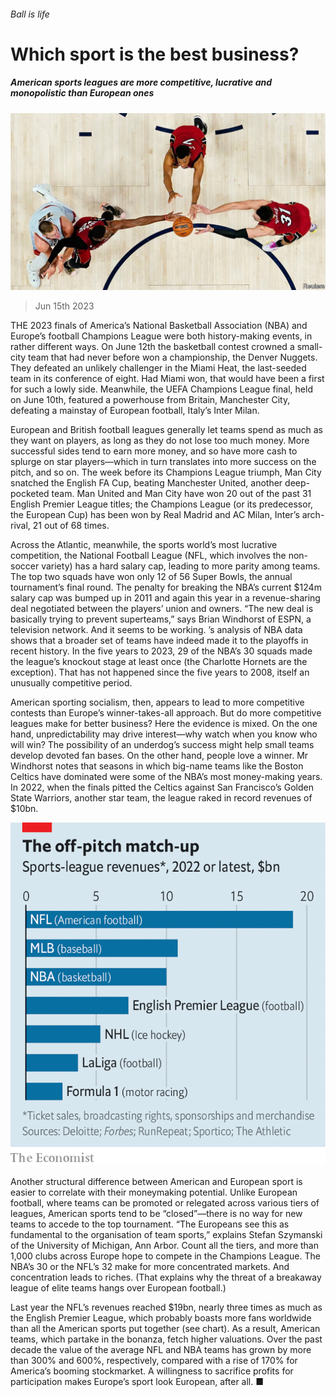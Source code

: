 ###### Ball is life

# Which sport is the best business? 

##### American sports leagues are more competitive, lucrative and monopolistic than European ones 

![image](images/20230617_WBP502.jpg) 

> Jun 15th 2023 

THE 2023 finals of America’s National Basketball Association (NBA) and Europe’s football Champions League were both history-making events, in rather different ways. On June 12th the basketball contest crowned a small-city team that had never before won a championship, the Denver Nuggets. They defeated an unlikely challenger in the Miami Heat, the last-seeded team in its conference of eight. Had Miami won, that would have been a first for such a lowly side. Meanwhile, the UEFA Champions League final, held on June 10th, featured a powerhouse from Britain, Manchester City, defeating a mainstay of European football, Italy’s Inter Milan. 

European and British football leagues generally let teams spend as much as they want on players, as long as they do not lose too much money. More successful sides tend to earn more money, and so have more cash to splurge on star players—which in turn translates into more success on the pitch, and so on. The week before its Champions League triumph, Man City snatched the English FA Cup, beating Manchester United, another deep-pocketed team. Man United and Man City have won 20 out of the past 31 English Premier League titles; the Champions League (or its predecessor, the European Cup) has been won by Real Madrid and AC Milan, Inter’s arch-rival, 21 out of 68 times. 

Across the Atlantic, meanwhile, the sports world’s most lucrative competition, the National Football League (NFL, which involves the non-soccer variety) has a hard salary cap, leading to more parity among teams. The top two squads have won only 12 of 56 Super Bowls, the annual tournament’s final round. The penalty for breaking the NBA’s current $124m salary cap was bumped up in 2011 and again this year in a revenue-sharing deal negotiated between the players’ union and owners. “The new deal is basically trying to prevent superteams,” says Brian Windhorst of ESPN, a television network. And it seems to be working. ’s analysis of NBA data shows that a broader set of teams have indeed made it to the playoffs in recent history. In the five years to 2023, 29 of the NBA’s 30 squads made the league’s knockout stage at least once (the Charlotte Hornets are the exception). That has not happened since the five years to 2008, itself an unusually competitive period.

American sporting socialism, then, appears to lead to more competitive contests than Europe’s winner-takes-all approach. But do more competitive leagues make for better business? Here the evidence is mixed. On the one hand, unpredictability may drive interest—why watch when you know who will win? The possibility of an underdog’s success might help small teams develop devoted fan bases. On the other hand, people love a winner. Mr Windhorst notes that seasons in which big-name teams like the Boston Celtics have dominated were some of the NBA’s most money-making years. In 2022, when the finals pitted the Celtics against San Francisco’s Golden State Warriors, another star team, the league raked in record revenues of $10bn. 

![image](images/20230617_WBC465.png) 


Another structural difference between American and European sport is easier to correlate with their moneymaking potential. Unlike European football, where teams can be promoted or relegated across various tiers of leagues, American sports tend to be “closed”—there is no way for new teams to accede to the top tournament. “The Europeans see this as fundamental to the organisation of team sports,” explains Stefan Szymanski of the University of Michigan, Ann Arbor. Count all the tiers, and more than 1,000 clubs across Europe hope to compete in the Champions League. The NBA’s 30 or the NFL’s 32 make for more concentrated markets. And concentration leads to riches. (That explains why the threat of a breakaway league of elite teams hangs over European football.) 

Last year the NFL’s revenues reached $19bn, nearly three times as much as the English Premier League, which probably boasts more fans worldwide than all the American sports put together (see chart). As a result, American teams, which partake in the bonanza, fetch higher valuations. Over the past decade the value of the average NFL and NBA teams has grown by more than 300% and 600%, respectively, compared with a rise of 170% for America’s booming stockmarket. A willingness to sacrifice profits for participation makes Europe’s sport look European, after all. ■



